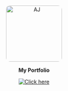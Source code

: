 <div align="center">

  <img src="https://github.com/user-attachments/assets/ece8fa96-50f3-49eb-a1bc-c99f0bbfa493" alt="AJ" style="width: 150px; border-radius: 10px;">

   **My Portfolio**

  [![Click here](https://img.shields.io/badge/Project%20on%20Live-Click%20Here-blue?style=for-the-badge)](https://aj-portfolio-five.vercel.app/)

</div>
